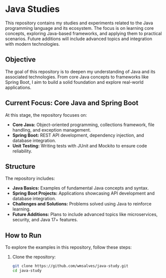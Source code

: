 # Java Studies

This repository contains my studies and experiments related to the Java programming language and its ecosystem. The focus is on learning core concepts, exploring Java-based frameworks, and applying them to practical scenarios. Future additions will include advanced topics and integration with modern technologies.

## Objective

The goal of this repository is to deepen my understanding of Java and its associated technologies. From core Java concepts to frameworks like Spring Boot, I aim to build a solid foundation and explore real-world applications.

## Current Focus: Core Java and Spring Boot

At this stage, the repository focuses on:

- **Core Java:** Object-oriented programming, collections framework, file handling, and exception management.
- **Spring Boot:** REST API development, dependency injection, and database integration.
- **Unit Testing:** Writing tests with JUnit and Mockito to ensure code reliability.

## Structure

The repository includes:
- **Java Basics:** Examples of fundamental Java concepts and syntax.
- **Spring Boot Projects:** Applications showcasing API development and database integration.
- **Challenges and Solutions:** Problems solved using Java to reinforce learning.
- **Future Additions:** Plans to include advanced topics like microservices, security, and Java 17+ features.

## How to Run

To explore the examples in this repository, follow these steps:

1. Clone the repository:
   ```bash
   git clone https://github.com/wmsalves/java-study.git
   cd java-study
